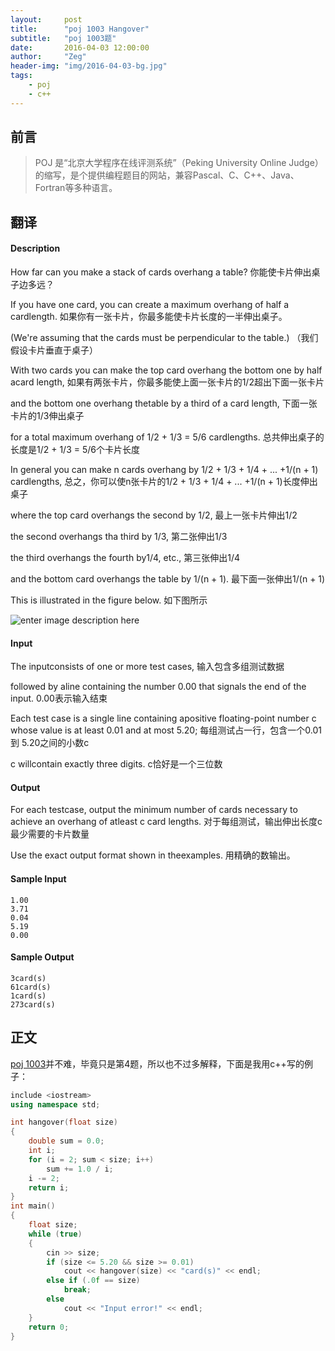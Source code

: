 ```yaml
---
layout:     post
title:      "poj 1003 Hangover"
subtitle:   "poj 1003题"
date:       2016-04-03 12:00:00
author:     "Zeg"
header-img: "img/2016-04-03-bg.jpg"
tags:
    - poj
    - c++
---
```


## 前言

>POJ 是“北京大学程序在线评测系统”（Peking University Online Judge）的缩写，是个提供编程题目的网站，兼容Pascal、C、C++、Java、Fortran等多种语言。

## 翻译

#### Description

How far can you make a stack of cards overhang a table?
你能使卡片伸出桌子边多远？

If you have one card, you can create a maximum overhang of half a cardlength.
如果你有一张卡片，你最多能使卡片长度的一半伸出桌子。

(We're assuming that the cards must be perpendicular to the table.)
（我们假设卡片垂直于桌子）

With two cards you can make the top card overhang the bottom one by half acard length,
如果有两张卡片，你最多能使上面一张卡片的1/2超出下面一张卡片

 and the bottom one overhang thetable by a third of a card length,
下面一张卡片的1/3伸出桌子

for a total maximum overhang of 1/2 + 1/3 = 5/6 cardlengths.
总共伸出桌子的长度是1/2 + 1/3 = 5/6个卡片长度

In general you can make n cards overhang by 1/2 + 1/3 + 1/4 + ... +1/(n + 1) cardlengths,
总之，你可以使n张卡片的1/2 + 1/3 + 1/4 + ... +1/(n + 1)长度伸出桌子

where the top card overhangs the second by 1/2,
最上一张卡片伸出1/2

the second overhangs tha third by 1/3,
第二张伸出1/3

 the third overhangs the fourth by1/4, etc.,
第三张伸出1/4

and the bottom card overhangs the table by 1/(n + 1).
最下面一张伸出1/(n + 1)

This is illustrated in the figure below.
如下图所示

![enter image description here](http://poj.org/images/1003/hangover.jpg)

#### Input

The inputconsists of one or more test cases,
输入包含多组测试数据

followed by aline containing the number 0.00 that signals the end of the input.
0.00表示输入结束

 Each test case is a single line containing apositive floating-point number c whose value is at least 0.01 and at most 5.20;
每组测试占一行，包含一个0.01到 5.20之间的小数c

c willcontain exactly three digits.
c恰好是一个三位数

#### Output

For each testcase, output the minimum number of cards necessary to achieve an overhang of atleast c card lengths.
对于每组测试，输出伸出长度c最少需要的卡片数量

 Use the exact output format shown in theexamples.
用精确的数输出。

#### Sample Input

```
1.00
3.71
0.04
5.19
0.00
```

#### Sample Output

```
3card(s)
61card(s)
1card(s)
273card(s)
```

## 正文

<a href="http://poj.org/problem?id=1003" target="_blank">poj 1003</a>并不难，毕竟只是第4题，所以也不过多解释，下面是我用c++写的例子：

``` cpp
include <iostream>
using namespace std;

int hangover(float size)
{
	double sum = 0.0;
	int i;
	for (i = 2; sum < size; i++)
		sum += 1.0 / i;
	i -= 2;
	return i;
}
int main()
{
	float size;
	while (true)
	{
		cin >> size;
		if (size <= 5.20 && size >= 0.01)
			cout << hangover(size) << "card(s)" << endl;
		else if (.0f == size)
			break;
		else
			cout << "Input error!" << endl;
	}
	return 0;
}
```

